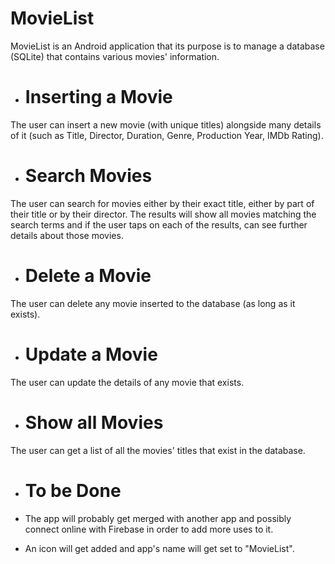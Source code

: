 # MovieList #

MovieList is an Android application that its purpose is to manage a database (SQLite) that contains various movies' information.

* # Inserting a Movie #
The user can insert a new movie (with unique titles) alongside many details of it (such as Title, Director, Duration, Genre, Production Year, IMDb Rating).

* # Search Movies #
The user can search for movies either by their exact title, either by part of their title or by their director. The results will show all movies matching the search terms and if
the user taps on each of the results, can see further details about those movies.

* # Delete a Movie #
The user can delete any movie inserted to the database (as long as it exists).

* # Update a Movie #
The user can update the details of any movie that exists.

* # Show all Movies #
The user can get a list of all the movies' titles that exist in the database.

* # To be Done #
- The app will probably get merged with another app and possibly connect online with Firebase in order to add more uses to it.

- An icon will get added and app's name will get set to "MovieList".
